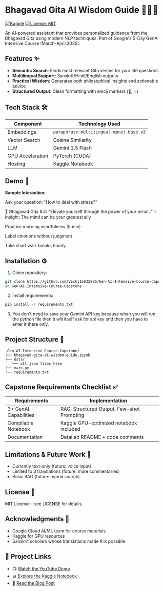 # Bhagavad Gita AI Wisdom Guide 🌿📖🤖

[![Kaggle](https://img.shields.io/badge/Kaggle-Notebook-blue)](https://www.kaggle.com/code/vicky1603/bhagavad-gita-ai-wisdom-guide)
[![License: MIT](https://img.shields.io/badge/License-MIT-yellow.svg)](https://opensource.org/licenses/MIT)

An AI-powered assistant that provides personalized guidance from the Bhagavad Gita using modern NLP techniques. Part of Google's 5-Day GenAI Intensive Course (March-April 2025).

## Features ✨

- **Semantic Search**: Finds most relevant Gita verses for your life questions
- **Multilingual Support**: Sanskrit/Hindi/English outputs
- **Practical Wisdom**: Generates both philosophical insights and actionable advice
- **Structured Output**: Clean formatting with emoji markers (📜, 💡)

## Tech Stack 🛠️

| Component               | Technology Used                          |
|-------------------------|------------------------------------------|
| Embeddings              | `paraphrase-multilingual-mpnet-base-v2` |
| Vector Search           | Cosine Similarity                        |
| LLM                    | Gemini 1.5 Flash                         |
| GPU Acceleration        | PyTorch (CUDA)                           |
| Hosting                | Kaggle Notebook                          |

## Demo 🎥

**Sample Interaction:**

Ask your question: "How to deal with stress?"

📜 Bhagavad Gita 6.5: "Elevate yourself through the power of your mind..."
💡 Insight: The mind can be your greatest ally

Practice morning mindfulness (5 min)

Label emotions without judgment

Take short walk breaks hourly


## Installation ⚙️

1. Clone repository:
```bash
git clone https://github.com/Vicky16032205/Gen-AI-Intensive-Course-Capstone.git
cd Gen-AI-Intensive-Course-Capstone
```

2. Install requirements:
```bash
pip install -r requirements.txt
```
3. You don't need to save your Gemini API key because when you will run the python file then it will itself ask for api key and then you have to enter it there only.

## Project Structure 📂
```
.Gen-AI-Intensive-Course-Capstone/
├── bhagavad-gita-ai-wisdom-guide.ipynb
├── data/
   └── all json files here
├── main.py
└── requirements.txt
```

## Capstone Requirements Checklist ✅

| Requirements               | Implementation                         |
|-------------------------|------------------------------------------|
| 3+ GenAI Capabilities   | RAG, Structured Output, Few-shot Prompting |
| Compilable Notebook     | Kaggle GPU-optimized notebook included   |
| Documentation	          | Detailed README + code comments          |

## Limitations & Future Work 🔮

- Currently text-only (future: voice input)
- Limited to 3 translations (future: more commentaries)
- Basic RAG (future: hybrid search)

## License 📜

MIT License - see LICENSE for details.

## Acknowledgments 🙏

- Google Cloud AI/ML team for course materials
- Kaggle for GPU resources
- Sanskrit scholars whose translations made this possible

## 🔗 Project Links

- 📺 [Watch the YouTube Demo](https://youtu.be/HYLJCqLbVZI)
- 📊 [Explore the Kaggle Notebook](https://www.kaggle.com/code/vicky1603/bhagavad-gita-ai-wisdom-guide)
- 📝 [Read the Blog Post](https://dev.to/vicky_gupta/unlocking-ancient-wisdom-with-ai-your-personal-bhagavad-gita-guide-for-modern-life-45k2)
